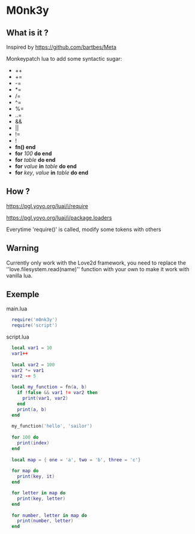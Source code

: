 # M0nk3y


## What is it ?
Inspired by https://github.com/bartbes/Meta

Monkeypatch lua to add some syntactic sugar:

  - ++
  - +=
  - -=
  - *=
  - /=
  - ^=
  - %=
  - ..=
  - &&
  - ||
  - !=
  - !
  - **fn() end**
  - **for** *100* **do end**
  - **for** *table* **do end**
  - **for** *value* **in** *table* **do end**
  - **for** *key*, *value* **in** *table* **do end**
## How ?
https://pgl.yoyo.org/luai/i/require

https://pgl.yoyo.org/luai/i/package.loaders

Everytime 'require()' is called, modify some tokens with others

## Warning
Currently only work with the Love2d framework, you need to replace the ''love.filesystem.read(name)'' function with your own to make it work with vanilla lua.


## Exemple
main.lua
```lua
  require('m0nk3y')
  require('script')
```

script.lua
```lua
  local var1 = 10
  var1++
  
  local var2 = 100
  var2 *= var1
  var2 -= 5
  
  local my_function = fn(a, b)
    if !false && var1 != var2 then 
      print(var1, var2)
    end
    print(a, b)
  end
  
  my_function('hello', 'sailor')
  
  for 100 do 
    print(index)
  end
  
  local map = { one = 'a', two = 'b', three = 'c'}
  
  for map do 
    print(key, it)
  end

  for letter in map do 
    print(key, letter)
  end
  
  for number, letter in map do 
    print(number, letter)
  end

```
